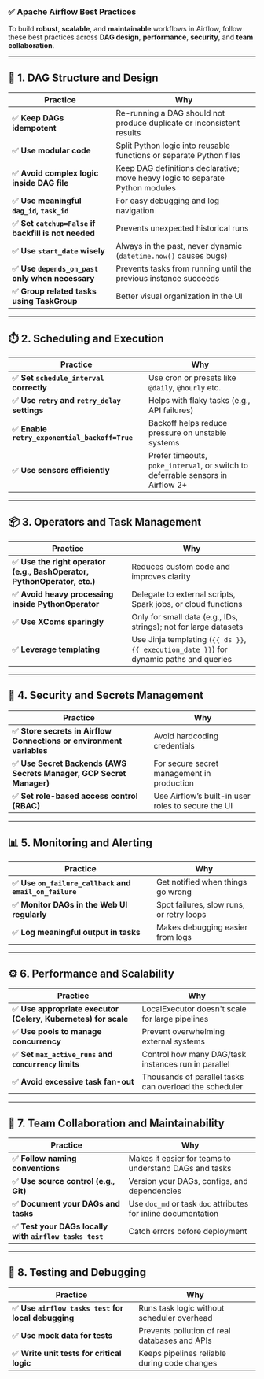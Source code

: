 ### ✅ Apache Airflow Best Practices

To build **robust**, **scalable**, and **maintainable** workflows in Airflow, follow these best practices across **DAG design**, **performance**, **security**, and **team collaboration**.

---

## 🧱 1. **DAG Structure and Design**

| Practice                                            | Why                                                                           |
| --------------------------------------------------- | ----------------------------------------------------------------------------- |
| ✅ **Keep DAGs idempotent**                          | Re-running a DAG should not produce duplicate or inconsistent results         |
| ✅ **Use modular code**                              | Split Python logic into reusable functions or separate Python files           |
| ✅ **Avoid complex logic inside DAG file**           | Keep DAG definitions declarative; move heavy logic to separate Python modules |
| ✅ **Use meaningful `dag_id`, `task_id`**            | For easy debugging and log navigation                                         |
| ✅ **Set `catchup=False` if backfill is not needed** | Prevents unexpected historical runs                                           |
| ✅ **Use `start_date` wisely**                       | Always in the past, never dynamic (`datetime.now()` causes bugs)              |
| ✅ **Use `depends_on_past` only when necessary**     | Prevents tasks from running until the previous instance succeeds              |
| ✅ **Group related tasks using TaskGroup**           | Better visual organization in the UI                                          |

---

## ⏱️ 2. **Scheduling and Execution**

| Practice                                      | Why                                                                             |
| --------------------------------------------- | ------------------------------------------------------------------------------- |
| ✅ **Set `schedule_interval` correctly**       | Use cron or presets like `@daily`, `@hourly` etc.                               |
| ✅ **Use `retry` and `retry_delay` settings**  | Helps with flaky tasks (e.g., API failures)                                     |
| ✅ **Enable `retry_exponential_backoff=True`** | Backoff helps reduce pressure on unstable systems                               |
| ✅ **Use sensors efficiently**                 | Prefer timeouts, `poke_interval`, or switch to deferrable sensors in Airflow 2+ |

---

## 📦 3. **Operators and Task Management**

| Practice                                                                | Why                                                                                     |
| ----------------------------------------------------------------------- | --------------------------------------------------------------------------------------- |
| ✅ **Use the right operator (e.g., BashOperator, PythonOperator, etc.)** | Reduces custom code and improves clarity                                                |
| ✅ **Avoid heavy processing inside PythonOperator**                      | Delegate to external scripts, Spark jobs, or cloud functions                            |
| ✅ **Use XComs sparingly**                                               | Only for small data (e.g., IDs, strings); not for large datasets                        |
| ✅ **Leverage templating**                                               | Use Jinja templating (`{{ ds }}`, `{{ execution_date }}`) for dynamic paths and queries |

---

## 🔐 4. **Security and Secrets Management**

| Practice                                                            | Why                                                |
| ------------------------------------------------------------------- | -------------------------------------------------- |
| ✅ **Store secrets in Airflow Connections or environment variables** | Avoid hardcoding credentials                       |
| ✅ **Use Secret Backends (AWS Secrets Manager, GCP Secret Manager)** | For secure secret management in production         |
| ✅ **Set role-based access control (RBAC)**                          | Use Airflow’s built-in user roles to secure the UI |

---

## 📊 5. **Monitoring and Alerting**

| Practice                                               | Why                                      |
| ------------------------------------------------------ | ---------------------------------------- |
| ✅ **Use `on_failure_callback` and `email_on_failure`** | Get notified when things go wrong        |
| ✅ **Monitor DAGs in the Web UI regularly**             | Spot failures, slow runs, or retry loops |
| ✅ **Log meaningful output in tasks**                   | Makes debugging easier from logs         |

---

## ⚙️ 6. **Performance and Scalability**

| Practice                                                      | Why                                                    |
| ------------------------------------------------------------- | ------------------------------------------------------ |
| ✅ **Use appropriate executor (Celery, Kubernetes) for scale** | LocalExecutor doesn't scale for large pipelines        |
| ✅ **Use pools to manage concurrency**                         | Prevent overwhelming external systems                  |
| ✅ **Set `max_active_runs` and `concurrency` limits**          | Control how many DAG/task instances run in parallel    |
| ✅ **Avoid excessive task fan-out**                            | Thousands of parallel tasks can overload the scheduler |

---

## 👥 7. **Team Collaboration and Maintainability**

| Practice                                               | Why                                                            |
| ------------------------------------------------------ | -------------------------------------------------------------- |
| ✅ **Follow naming conventions**                        | Makes it easier for teams to understand DAGs and tasks         |
| ✅ **Use source control (e.g., Git)**                   | Version your DAGs, configs, and dependencies                   |
| ✅ **Document your DAGs and tasks**                     | Use `doc_md` or task `doc` attributes for inline documentation |
| ✅ **Test your DAGs locally with `airflow tasks test`** | Catch errors before deployment                                 |

---

## 🧪 8. **Testing and Debugging**

| Practice                                           | Why                                           |
| -------------------------------------------------- | --------------------------------------------- |
| ✅ **Use `airflow tasks test` for local debugging** | Runs task logic without scheduler overhead    |
| ✅ **Use mock data for tests**                      | Prevents pollution of real databases and APIs |
| ✅ **Write unit tests for critical logic**          | Keeps pipelines reliable during code changes  |

